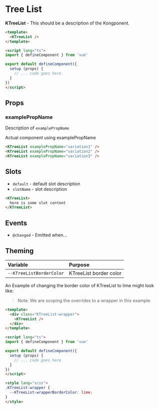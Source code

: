 # Tree List

**KTreeList** - This should be a description of the Kongponent.

<KTreeList />

```html
<template>
  <KTreeList />
</template>

<script lang="ts">
import { defineComponent } from 'vue'

export default defineComponent({
  setup (props) {
    // ... code goes here
  }
})
</script>
```

## Props

### examplePropName

Description of `examplePropName`

Actual component using examplePropName

<KTreeList :examplePropName="true" />

```html
<KTreeList examplePropName="variation1" />
<KTreeList examplePropName="variation2" />
<KTreeList examplePropName="variation3" />
```

## Slots

- `default` - default slot description
- `slotName` - slot description

```html
<KTreeList>
  here is some slot content
</KTreeList>
```

## Events

- `@changed` - Emitted when...

## Theming

| Variable | Purpose
|:-------- |:-------
| `--KTreeListBorderColor`| KTreeList border color

An Example of changing the border color of KTreeList to lime might look
like:

> Note: We are scoping the overrides to a wrapper in this example

<template>
  <div class="KTreeList-wrapper">
    <KTreeList />
  </div>
</template>

```html
<template>
  <div class="KTreeList-wrapper">
    <KTreeList />
  </div>
</template>

<script lang="ts">
import { defineComponent } from 'vue'

export default defineComponent({
  setup (props) {
    // ... code goes here
  }
})
</script>

<style lang="scss">
.KTreeList-wrapper {
  --KTreeList-wrapperBorderColor: lime;
}
</style>
```

<style lang="scss">
.KTreeList-wrapper {
  --KTreeList-wrapperBorderColor: lime;
}
</style>
